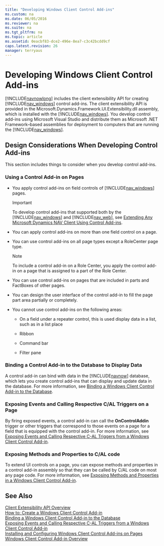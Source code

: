 ```yaml
---
title: "Developing Windows Client Control Add-ins"
ms.custom: na
ms.date: 06/05/2016
ms.reviewer: na
ms.suite: na
ms.tgt_pltfrm: na
ms.topic: article
ms.assetid: 0eacbf83-dce2-496e-8ea7-c3c42bcdd9cf
caps.latest.revision: 26
manager: terryaus
---
```

# Developing Windows Client Control Add-ins
[!INCLUDE[navnowlong](includes/navnowlong_md.md)] includes the client extensibility API for creating [!INCLUDE[nav_windows](includes/nav_windows_md.md)] control add\-ins. The client extensibility API is provided in the Microsoft.Dynamics.Framework.UI.Extensibility.dll assembly, which is installed with the [!INCLUDE[nav_windows](includes/nav_windows_md.md)]. You develop control add\-ins using Microsoft Visual Studio and distribute them as Microsoft .NET Framework–based assemblies for deployment to computers that are running the [!INCLUDE[nav_windows](includes/nav_windows_md.md)].  
  
## Design Considerations When Developing Control Add\-ins  
 This section includes things to consider when you develop control add\-ins.  
  
### Using a Control Add\-in on Pages  
  
-   You apply control add\-ins on field controls of [!INCLUDE[nav_windows](includes/nav_windows_md.md)] pages.  
  
    > [!IMPORTANT]  
    >  To develop control add\-ins that supported both by the [!INCLUDE[nav_windows](includes/nav_windows_md.md)] and [!INCLUDE[nav_web](includes/nav_web_md.md)], see [Extending Any Microsoft Dynamics NAV Client Using Control Add\-ins](Extending-Any-Microsoft-Dynamics-NAV-Client-Using-Control-Add-ins.md).  
  
-   You can apply control add\-ins on more than one field control on a page.  
  
-   You can use control add\-ins on all page types except a RoleCenter page type.  
  
    > [!NOTE]  
    >  To include a control add\-in on a Role Center, you apply the control add\-in on a page that is assigned to a part of the Role Center.  
  
-   You can use control add\-ins on pages that are included in parts and FactBoxes of other pages.  
  
-   You can design the user interface of the control add\-in to fill the page part area partially or completely.  
  
-   You cannot use control add\-ins on the following areas:  
  
    -   On a field under a repeater control, this is used display data in a list, such as in a list place  
  
    -   Ribbon  
  
    -   Command bar  
  
    -   Filter pane  
  
### Binding a Control Add\-in to the Database to Display Data  
 A control add\-in can bind with data in the [!INCLUDE[navnow](includes/navnow_md.md)] database, which lets you create control add\-ins that can display and update data in the database. For more information, see [Binding a Windows Client Control Add\-in to the Database](Binding-a-Windows-Client-Control-Add-in-to-the-Database.md).  
  
### Exposing Events and Calling Respective C\/AL Triggers on a Page  
 By firing exposed events, a control add\-in can call the **OnControlAddin** trigger or other triggers that correspond to those events on a page for a field that is equipped with the control add\-in. For more information, see [Exposing Events and Calling Respective C\-AL Triggers from a Windows Client Control Add\-in](Exposing-Events-and-Calling-Respective-C-AL-Triggers-from-a-Windows-Client-Control-Add-in.md).  
  
### Exposing Methods and Properties to C\/AL code  
 To extend UI controls on a page, you can expose methods and properties in a control add\-in assembly so that they can be called by C\/AL code on most any page code. For more information, see [Exposing Methods and Properties in a Windows Client Control Add\-in](Exposing-Methods-and-Properties-in-a-Windows-Client-Control-Add-in.md).  
  
## See Also  
 [Client Extensibility API Overview](Client-Extensibility-API-Overview.md)   
 [How to: Create a Windows Client Control Add\-in](../Topic/How%20to:%20Create%20a%20Windows%20Client%20Control%20Add-in.md)   
 [Binding a Windows Client Control Add\-in to the Database](Binding-a-Windows-Client-Control-Add-in-to-the-Database.md)   
 [Exposing Events and Calling Respective C\-AL Triggers from a Windows Client Control Add\-in](Exposing-Events-and-Calling-Respective-C-AL-Triggers-from-a-Windows-Client-Control-Add-in.md)   
 [Installing and Configuring Windows Client Control Add\-ins on Pages](Installing-and-Configuring-Windows-Client-Control-Add-ins-on-Pages.md)   
 [Windows Client Control Add\-in Overview](Windows-Client-Control-Add-in-Overview.md)